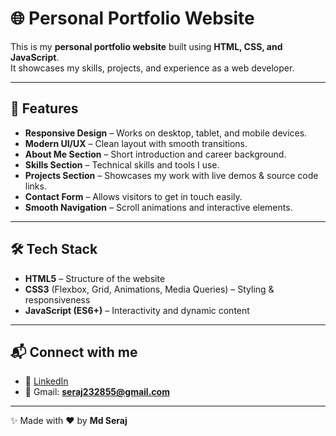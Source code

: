 # 🌐 Personal Portfolio Website

This is my **personal portfolio website** built using **HTML, CSS, and JavaScript**.  
It showcases my skills, projects, and experience as a web developer.

---

## 🚀 Features
- **Responsive Design** – Works on desktop, tablet, and mobile devices.
- **Modern UI/UX** – Clean layout with smooth transitions.
- **About Me Section** – Short introduction and career background.
- **Skills Section** – Technical skills and tools I use.
- **Projects Section** – Showcases my work with live demos & source code links.
- **Contact Form** – Allows visitors to get in touch easily.
- **Smooth Navigation** – Scroll animations and interactive elements.

---

## 🛠️ Tech Stack
- **HTML5** – Structure of the website
- **CSS3** (Flexbox, Grid, Animations, Media Queries) – Styling & responsiveness
- **JavaScript (ES6+)** – Interactivity and dynamic content

---

## 📬 Connect with me  
- 💼 [LinkedIn](https://www.linkedin.com/in/md-s-14aa3127a/)  
- 📧 Gmail: **seraj232855@gmail.com**  

---

✨ Made with ❤️ by **Md Seraj** 
